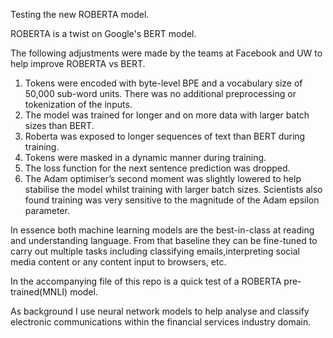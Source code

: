  
Testing the new ROBERTA model. 

ROBERTA is a twist on Google's BERT model.

The following adjustments were made by the teams at Facebook and UW to help improve ROBERTA vs BERT.

1. Tokens were encoded with byte-level BPE and a vocabulary size of 50,000 sub-word units. There was no additional           preprocessing or tokenization of the inputs. 
2. The model was trained for longer and on more data with larger batch sizes than BERT.
3. Roberta was exposed to longer sequences of text than BERT during training.
4. Tokens were masked in a dynamic manner during training.
5. The loss function for the next sentence prediction was dropped. 
6. The Adam optimiser’s second moment was slightly lowered to help stabilise the model whilst training with larger batch sizes. Scientists also found training was very sensitive to  the magnitude of the Adam epsilon parameter.


In essence both machine learning models are the best-in-class at reading and understanding language. From that baseline they can be fine-tuned to carry out multiple tasks including classifying emails,interpreting social media content or any content input to browsers, etc.

In the accompanying file of this repo is a quick test of a ROBERTA pre-trained(MNLI) model.  

As background I use neural network models to help analyse and classify electronic communications within the financial services industry domain. 
   
